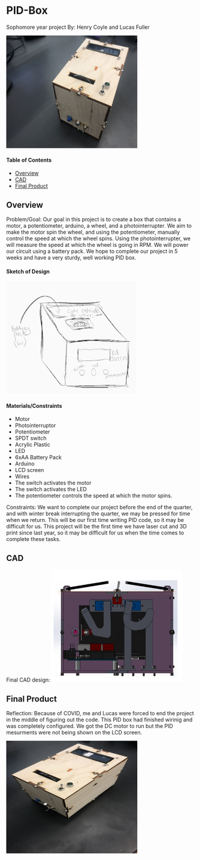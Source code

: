 # PID-Box
Sophomore year project
By: Henry Coyle and Lucas Fuller

<img src="https://github.com/hcoyle91/PID-Box/blob/main/PID%20final2.jpeg" width="350" height="300" />


#### Table of Contents


* [Overview](#Overview)
* [CAD](https://github.com/hcoyle91/PID-Box/blob/main/README.md#cad)
* [Final Product](https://github.com/hcoyle91/PID-Box/blob/main/README.md#final-product)



## Overview

Problem/Goal:
Our goal in this project is to create a box that contains a motor, a potentiometer, arduino, a wheel, and a photointerrupter. We aim to make the motor spin the wheel, and using the potentiometer, manually control the speed at which the wheel spins. Using the photointerrupter, we will measure the speed at which the wheel is going in RPM. We will power our circuit using a battery pack. We hope to complete our project in 5 weeks and have a very sturdy, well working PID box. 

#### Sketch of Design

<img src="https://github.com/hcoyle91/PID-Box/blob/main/PID%20design.png" width="350" height="300" />

#### Materials/Constraints

* Motor
* Photointerruptor
* Potentiometer
* SPDT switch
* Acrylic Plastic
* LED
* 6xAA Battery Pack
* Arduino
* LCD screen
* Wires
* The switch activates the motor
* The switch activates the LED
* The potentiometer controls the speed at which the motor spins.

Constraints:
We want to complete our project before the end of the quarter, and with winter break interrupting the quarter, we may be pressed for time when we return. 
This will be our first time writing PID code, so it may be difficult for us.
This project will be the first time we have laser cut and 3D print since last year, so it may be difficult for us when the time comes to complete these tasks. 


## CAD
Final CAD design:
<img src="https://github.com/hcoyle91/PID-Box/blob/main/CAD%20design.png" width="350" height="300" />

## Final Product
Reflection:
Because of COVID, me and Lucas were forced to end the project in the middle of figuring out the code. This PID box had finished wirinig and was completely configured. We got the DC motor to run but the PID mesurments were not being shown on the LCD screen.

<img src="https://github.com/hcoyle91/PID-Box/blob/main/PID%20final1.jpeg" width="350" height="300" />



